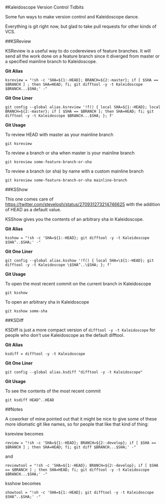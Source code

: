 #Kaleidoscope Version Control Tidbits

Some fun ways to make version control and Kaleidoscope dance.

Everything is git right now, but glad to take pull requests for other kinds of VCS.

##KSReview

KSReview is a useful way to do codereviews of feature branches. It will send all the work done on a feature branch since it diverged from master or a specified mainline branch to Kaleidoscope.

__Git Alias__

`ksreview = "!sh -c 'SHA=${1:-HEAD}; BRANCH=${2:-master}; if [ $SHA == $BRANCH ] ; then SHA=HEAD; fi; git difftool -y -t Kaleidoscope $BRANCH...$SHA;' -"`

__Git One Liner__


`git config --global alias.ksreview '!f() { local SHA=${1:-HEAD}; local BRANCH=${2:-master}; if [ $SHA == $BRANCH ]; then SHA=HEAD; fi; git difftool -y -t Kaleidoscope $BRANCH...$SHA; }; f'`

__Git Usage__

To review HEAD with master as your mainline branch

`git ksreview`

To review a branch or sha when master is your mainline branch

`git ksreview some-feature-branch-or-sha`

To review a branch (or sha) by name with a custom mainline branch

`git ksreview some-feature-branch-or-sha mainline-branch`

##KSShow

This one comes care of https://twitter.com/stevelosh/status/270931273214746625 with the addition of HEAD as a default value.

KSShow gives you the contents of an arbitrary sha in Kaleidoscope.

__Git Alias__

`ksshow = "!sh -c 'SHA=${1:-HEAD}; git difftool -y -t Kaleidoscope $SHA^..$SHA;' -"`

__Git One Liner__

`git config --global alias.ksshow '!f() { local SHA=\${1:-HEAD}; git difftool -y -t Kaleidoscope \$SHA^..\$SHA; }; f'`

__Git Usage__

To open the most recent commit on the current branch in Kaleidoscope

`git ksshow`

To open an arbitrary sha in Kaleidoscope

`git ksshow some-sha`

##KSDiff

KSDiff is just a more compact version of `difftool -y -t Kaleidoscope` for people who don't use Kaleidoscope as the default difftool.

__Git Alias__

`ksdiff = difftool -y -t Kaleidoscope`

__Git One Liner__

`git config --global alias.ksdiff "difftool -y -t Kaleidoscope"`

__Git Usage__

To see the contents of the most recent commit

`git ksdiff HEAD^..HEAD`

##Notes

A coworker of mine pointed out that it might be nice to give some of these more idiomatic git like names, so for people that like that kind of thing:

ksreview becomes

`review = "!sh -c 'SHA=${1:-HEAD}; BRANCH=${2:-develop}; if [ $SHA == $BRANCH ] ; then SHA=HEAD; fi; git diff $BRANCH...$SHA;' -"`

and

`reviewtool = "!sh -c 'SHA=${1:-HEAD}; BRANCH=${2:-develop}; if [ $SHA == $BRANCH ] ; then SHA=HEAD; fi; git difftool -y -t Kaleidoscope $BRANCH...$SHA;' -"`

ksshow becomes

`showtool = "!sh -c 'SHA=${1:-HEAD}; git difftool -y -t Kaleidoscope $SHA^..$SHA;' -"`